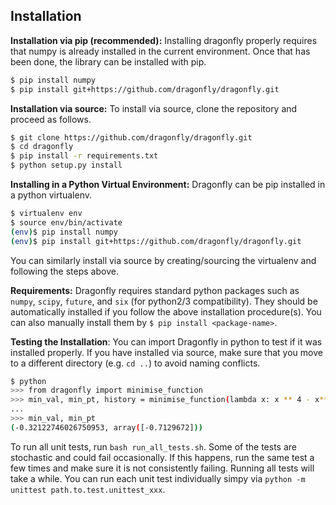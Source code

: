 ## Installation

**Installation via pip (recommended):**
Installing dragonfly properly requires that numpy is already installed in the current
environment. Once that has been done, the library can be installed with pip.

```bash
$ pip install numpy
$ pip install git+https://github.com/dragonfly/dragonfly.git
```

**Installation via source:**
To install via source, clone the repository and proceed as follows.
```bash
$ git clone https://github.com/dragonfly/dragonfly.git
$ cd dragonfly
$ pip install -r requirements.txt
$ python setup.py install
```


**Installing in a Python Virtual Environment:**
Dragonfly can be pip installed in a python virtualenv.
```bash
$ virtualenv env
$ source env/bin/activate
(env)$ pip install numpy
(env)$ pip install git+https://github.com/dragonfly/dragonfly.git
```
You can similarly install via source by creating/sourcing the virtualenv and following the
steps above.


**Requirements:**
Dragonfly requires standard python packages such as `numpy`, `scipy`, `future`, and
`six` (for python2/3 compatibility). They should be automatically installed if you follow
the above installation procedure(s). You can also manually install them by
`$ pip install <package-name>`.


**Testing the Installation**:
You can import Dragonfly in python to test if it was installed properly.
If you have installed via source, make sure that you move to a different directory
(e.g. `cd ..`)  to avoid naming conflicts.
```bash
$ python
>>> from dragonfly import minimise_function
>>> min_val, min_pt, history = minimise_function(lambda x: x ** 4 - x**2 + 0.1 * x, [[-10, 10]], 10);
...
>>> min_val, min_pt
(-0.32122746026750953, array([-0.7129672]))
```
To run all unit tests, run ```bash run_all_tests.sh```. Some of the tests are
stochastic and could fail occasionally. If this happens, run the same test a few times
and make sure it is not consistently failing. Running all tests will take a while.
You can run each unit test individually simpy via `python -m unittest path.to.test.unittest_xxx`.
